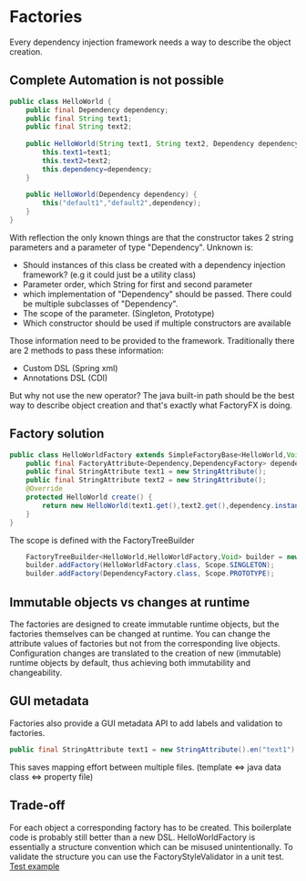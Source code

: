 # Factories

Every dependency injection framework needs a way to describe the object creation.

## Complete Automation is not possible
```java
public class HelloWorld {
    public final Dependency dependency;
    public final String text1;
    public final String text2;
   
    public HelloWorld(String text1, String text2, Dependency dependency) {
        this.text1=text1;
        this.text2=text2;
        this.dependency=dependency;
    }
    
    public HelloWorld(Dependency dependency) {
        this("default1","default2",dependency);
    }
}
```
With reflection the only known things are that the constructor takes 2 string parameters and a parameter of type "Dependency".
Unknown is:
* Should instances of this class be created with a dependency injection framework? (e.g it could just be a utility class)
* Parameter order, which String for first and second parameter
* which implementation of "Dependency" should be passed. There could be multiple subclasses of "Dependency".
* The scope of the parameter. (Singleton, Prototype)
* Which constructor should be used if multiple constructors are available

Those information need to be provided to the framework.
Traditionally there are 2 methods to pass these information:
* Custom DSL (Spring xml)
* Annotations DSL (CDI)

But why not use the new operator? The java built-in path should be the best way to describe object creation and
that's exactly what FactoryFX is doing.

## Factory solution
```java
public class HelloWorldFactory extends SimpleFactoryBase<HelloWorld,Void,HelloWorldFactory> {
    public final FactoryAttribute<Dependency,DependencyFactory> dependency =new FactoryAttribute<>(DependencyFactory.class);
    public final StringAttribute text1 = new StringAttribute();
    public final StringAttribute text2 = new StringAttribute();
    @Override
    protected HelloWorld create() {
        return new HelloWorld(text1.get(),text2.get(),dependency.instance());
    }
}
```
The scope is defined with the FactoryTreeBuilder
```java
    FactoryTreeBuilder<HelloWorld,HelloWorldFactory,Void> builder = new FactoryTreeBuilder<>(HelloWorldFactory.class);
    builder.addFactory(HelloWorldFactory.class, Scope.SINGLETON);
    builder.addFactory(DependencyFactory.class, Scope.PROTOTYPE);
```

## Immutable objects vs changes at runtime
The factories are designed to create immutable runtime objects, but the factories themselves can be changed at runtime.
You can change the attribute values of factories but not from the corresponding live objects. Configuration changes are
translated to the creation of new (immutable) runtime objects by default, thus achieving both immutability and changeability. 

## GUI metadata
Factories also provide a GUI metadata API to add labels and validation to factories.
```java
public final StringAttribute text1 = new StringAttribute().en("text1").de("täxt1");
```
This saves mapping effort between multiple files. (template <=> java data class <=> property file)

## Trade-off
For each object a corresponding factory has to be created. This boilerplate code is probably still better than a new DSL.
HelloWorldFactory is essentially a structure convention which can be misused unintentionally. 
To validate the structure you can use the FactoryStyleValidator in a unit test. 
[Test example](./../../../../../../../../../example/src/test/java/io/github/factoryfx/example/FactoryTest.java)
